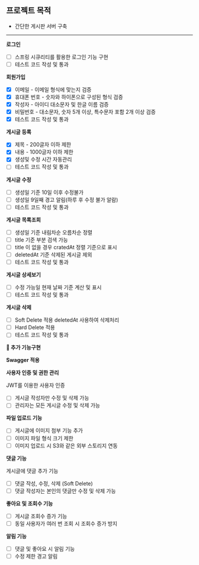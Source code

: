 ## 프로젝트 목적
- 간단한 게시판 서버 구축

---

**로그인**

- [ ]  스프링 시큐리티를 활용한 로그인 기능 구현
- [ ]  테스트 코드 작성 및 통과

**회원가입**

- [x]  이메일 - 이메일 형식에 맞는지 검증
- [x]  휴대폰 번호 - 숫자와 하이폰으로 구성된 형식 검증
- [x]  작성자 - 아이디 대소문자 및 한글 이름 검증
- [x]  비밀번호 - 대소문자, 숫자 5개 이상, 특수문자 포함 2개 이상 검증
- [x]  테스트 코드 작성 및 통과

**게시글 등록**

- [x]  제목 - 200글자 이하 제한
- [x]  내용 - 1000글자 이하 제한
- [x]  생성및 수정 시간 자동관리
- [ ]  테스트 코드 작성 및 통과

**게시글 수정**

- [ ]  생성일 기준 10일 이후 수정불가
- [ ]  생성일 9일째 경고 알림(하루 후 수정 불가 알람)
- [ ]  테스트 코드 작성 및 통과

**게시글 목록조회**

- [ ]  생성일 기준 내림차순 오름차순 정렬
- [ ]  title 기준 부분 검색 가능
- [ ]  title 이 없을 경우 cratedAt 정렬 기준으로 표시
- [ ]  deletedAt 기준 삭제된 게시글 제외
- [ ]  테스트 코드 작성 및 통과

**게시글 상세보기**

- [ ]  수정 가능일 현재 날짜 기준 계산 및 표시
- [ ]  테스트 코드 작성 및 통과

**게시글 삭제**

- [ ]  Soft Delete 적용 deletedAt 사용하여 삭제처리
- [ ]  Hard Delete 적용
- [ ]  테스트 코드 작성 및 통과

**📌 추가 기능구현**

**Swagger 적용**

**사용자 인증 및 권한 관리**

JWT를 이용한 사용자 인증

- [ ]  게시글 작성자만 수정 및 삭제 가능
- [ ]  관리자는 모든 게시글 수정 및 삭제 가능

**파일 업로드 기능**

- [ ]  게시글에 이미지 첨부 기능 추가
- [ ]  이미지 파일 형식 크기 제한
- [ ]  이미지 업로드 시 S3와 같은 외부 스토리지 연동

**댓글 기능**

게시글에 댓글 추가 기능

- [ ]  댓글 작성, 수정, 삭제 (Soft Delete)
- [ ]  댓글 작성자는 본인의 댓글만 수정 및 삭제 가능

**좋아요 및 조회수 기능**

- [ ]  게시글 조회수 증가 기능
- [ ]  동일 사용자가 여러 번 조회 시 조회수 증가 방지

**알림 기능**

- [ ]  댓글 및 좋아요 시 알림 기능
- [ ]  수정 제한 경고 알림
